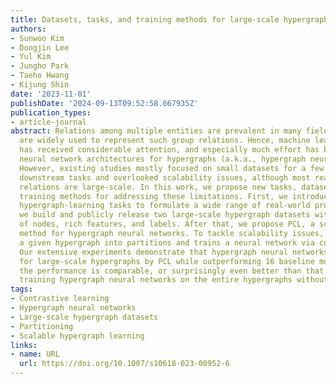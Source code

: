```yaml
---
title: Datasets, tasks, and training methods for large-scale hypergraph learning
authors:
- Sunwoo Kim
- Dongjin Lee
- Yul Kim
- Jungho Park
- Taeho Hwang
- Kijung Shin
date: '2023-11-01'
publishDate: '2024-09-13T09:52:58.667935Z'
publication_types:
- article-journal
abstract: Relations among multiple entities are prevalent in many fields, and hypergraphs
  are widely used to represent such group relations. Hence, machine learning on hypergraphs
  has received considerable attention, and especially much effort has been made in
  neural network architectures for hypergraphs (a.k.a., hypergraph neural networks).
  However, existing studies mostly focused on small datasets for a few single-entity-level
  downstream tasks and overlooked scalability issues, although most real-world group
  relations are large-scale. In this work, we propose new tasks, datasets, and scalable
  training methods for addressing these limitations. First, we introduce two pair-level
  hypergraph-learning tasks to formulate a wide range of real-world problems. Then,
  we build and publicly release two large-scale hypergraph datasets with tens of millions
  of nodes, rich features, and labels. After that, we propose PCL, a scalable learning
  method for hypergraph neural networks. To tackle scalability issues, PCL splits
  a given hypergraph into partitions and trains a neural network via contrastive learning.
  Our extensive experiments demonstrate that hypergraph neural networks can be trained
  for large-scale hypergraphs by PCL while outperforming 16 baseline models. Specifically,
  the performance is comparable, or surprisingly even better than that achieved by
  training hypergraph neural networks on the entire hypergraphs without partitioning.
tags:
- Contrastive learning
- Hypergraph neural networks
- Large-scale hypergraph datasets
- Partitioning
- Scalable hypergraph learning
links:
- name: URL
  url: https://doi.org/10.1007/s10618-023-00952-6
---
```

